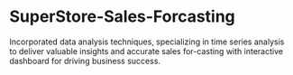 # SuperStore-Sales-Forcasting
Incorporated data analysis techniques, specializing in time series analysis to deliver valuable insights and accurate sales for-casting with interactive dashboard for driving business success.
